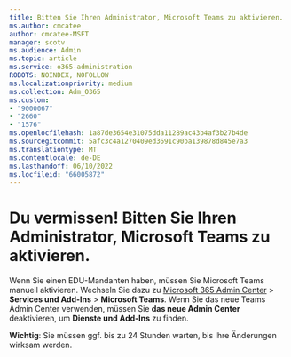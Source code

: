 ```yaml
---
title: Bitten Sie Ihren Administrator, Microsoft Teams zu aktivieren.
ms.author: cmcatee
author: cmcatee-MSFT
manager: scotv
ms.audience: Admin
ms.topic: article
ms.service: o365-administration
ROBOTS: NOINDEX, NOFOLLOW
ms.localizationpriority: medium
ms.collection: Adm_O365
ms.custom:
- "9000067"
- "2660"
- "1576"
ms.openlocfilehash: 1a87de3654e31075dda11289ac43b4af3b27b4de
ms.sourcegitcommit: 5afc3c4a1270409ed3691c90ba139878d845e7a3
ms.translationtype: MT
ms.contentlocale: de-DE
ms.lasthandoff: 06/10/2022
ms.locfileid: "66005872"
---
```

# <a name="youre-missing-out-ask-your-admin-to-enable-microsoft-teams"></a>Du vermissen! Bitten Sie Ihren Administrator, Microsoft Teams zu aktivieren.

Wenn Sie einen EDU-Mandanten haben, müssen Sie Microsoft Teams manuell aktivieren. Wechseln Sie dazu zu [Microsoft 365 Admin Center](https://admin.microsoft.com/adminportal/home?ref=homepage) >  **Services und Add-Ins** >  **Microsoft Teams**. Wenn Sie das neue Teams Admin Center verwenden, müssen Sie **das neue Admin Center** deaktivieren, um **Dienste und Add-Ins** zu finden. 

**Wichtig**: Sie müssen ggf. bis zu 24 Stunden warten, bis Ihre Änderungen wirksam werden.